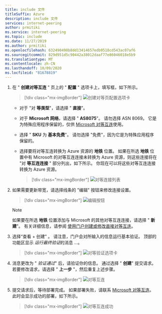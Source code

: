 ```yaml
---
title: include 文件
titleSuffix: Azure
description: include 文件
services: internet-peering
author: prmitiki
ms.service: internet-peering
ms.topic: include
ms.date: 11/27/2019
ms.author: prmitiki
ms.openlocfilehash: 632490498b8dd13414657edb9518cd543ac07af6
ms.sourcegitcommit: 829d951d5c90442a38012daaf77e86046018e5b9
ms.translationtype: MT
ms.contentlocale: zh-CN
ms.lasthandoff: 10/09/2020
ms.locfileid: "81678819"
---
```

1. 在 " **创建对等互连** " 页上的 " **配置** " 选项卡上，填写框，如下所示。

    > [!div class="mx-imgBorder"]
    > ![创建对等页配置选项卡](../media/setup-direct-conf-tab.png)

    * 对于 "对 **等类型**"，请选择 " **直接**"。
    * 对于 **Microsoft 网络**，请选择 " **AS8075**"。 请勿选择 ASN 8069。 它是为特殊应用程序保留的，仅供 [Microsoft 对等互连](mailto:peering@microsoft.com)使用。
    * 选择 " **SKU** 为 **基本免费**"。 请勿选择 "免费"，因为它是为特殊应用程序保留的。
    * 选择要将对等互连转换为 Azure 资源的 **地铁** 位置。 如果在所选 **地铁** 位置中有 Microsoft 的对等互连连接未转换为 Azure 资源，则这些连接将在 "对 **等互连连接** " 部分列出，如下所示。 你现在可以将这些对等互连连接转换为 Azure 资源。

        > [!div class="mx-imgBorder"]
        > ![对等连接列表](../media/setup-directlegacy-conf-tab.png)

1. 如果需要更新带宽，请选择线条的 "编辑" 按钮来修改连接设置。

    > [!div class="mx-imgBorder"]
    > ![编辑按钮](../media/setup-directlegacy-conf-tab-edit.png)

    > [!NOTE]
    > 如果要在所选 **地铁** 位置添加与 Microsoft 的其他对等互连连接，请选择 " **新建**"。 有关详细信息，请参阅 [使用门户创建或修改直接对等互连](../howto-direct-portal.md)。
    >

1. 选择“查看 + 创建”  。 请注意，门户会对所输入的信息运行基本验证。 顶部的功能区显示 *运行最终验证*的消息 ...。

    > [!div class="mx-imgBorder"]
    > ![对等验证选项卡](../media/setup-direct-review-tab-validation.png)

1. 消息更改为 " *验证通过*" 后，请验证你的信息。 通过选择 " **创建**" 提交请求。 若要修改请求，请选择 " **上一步** "，然后重复上述步骤。

    > [!div class="mx-imgBorder"]
    > ![对等互连](../media/setup-direct-review-tab-submit.png)

1. 提交请求后，等待部署完成。 如果部署失败，请联系 [Microsoft 对等互连](mailto:peering@microsoft.com)。 此时会显示成功的部署，如下所示。

    > [!div class="mx-imgBorder"]
    > ![对等互连成功](../media/setup-direct-success.png)
